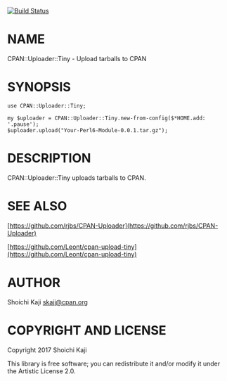 [![Build Status](https://travis-ci.org/skaji/perl6-CPAN-Uploader-Tiny.svg?branch=master)](https://travis-ci.org/skaji/perl6-CPAN-Uploader-Tiny)

NAME
====

CPAN::Uploader::Tiny - Upload tarballs to CPAN

SYNOPSIS
========

    use CPAN::Uploader::Tiny;

    my $uploader = CPAN::Uploader::Tiny.new-from-config($*HOME.add: '.pause');
    $uploader.upload("Your-Perl6-Module-0.0.1.tar.gz");

DESCRIPTION
===========

CPAN::Uploader::Tiny uploads tarballs to CPAN.

SEE ALSO
========

[https://github.com/rjbs/CPAN-Uploader](https://github.com/rjbs/CPAN-Uploader)

[https://github.com/Leont/cpan-upload-tiny](https://github.com/Leont/cpan-upload-tiny)

AUTHOR
======

Shoichi Kaji <skaji@cpan.org>

COPYRIGHT AND LICENSE
=====================

Copyright 2017 Shoichi Kaji

This library is free software; you can redistribute it and/or modify it under the Artistic License 2.0.

